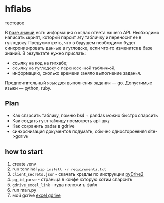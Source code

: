 # hflabs
тестовое

В [базе знаний](https://confluence.hflabs.ru/pages/viewpage.action?pageId=1181220999) есть информация о кодах ответа нашего API.
Необходимо написать скрипт, который парсит эту табличку и переносит ее в гуглодоку. 
Предусмотреть, что в будущем необходимо будет синхронизировать данные в гуглодоке, 
если что-то изменится в базе знаний.
В результате нужно прислать:
- ссылку на код на гитхабе;
- ссылку на гуглодоку с перенесенной табличкой;
- информацию, сколько времени заняло выполнение задания.

Предпочтительный язык для выполнения задания — go. Допустимые языки — python, ruby.

## Plan
- Как спарсить таблицу, помню bs4 + pandas можно быстро спарсить
- Как создать гугл таблицу посмотреть api-шку
- Как сохранить padas в gdrive
- синхронизация документов подумать, обычно одностороненяя site->gdrive


## how to start
1. create venv
2. run terminal `pip install -r requirements.txt`
3. `client_secrets.json` - скачать кредлы  по инструкции [pyDrive2](https://docs.iterative.ai/PyDrive2/quickstart/)
4. `pg_id_parse` - страница в конфе которую хотим спарсить
5. `gdrive_excel_link` - куда положить файл
6. run main.py
7. мой gdrive [excel gdrive](https://docs.google.com/spreadsheets/d/1kZ5E7zE316kadIiKAWQE-o_xgagw5m5Ku45cDbWyzLI/edit#gid=1915296956)  

